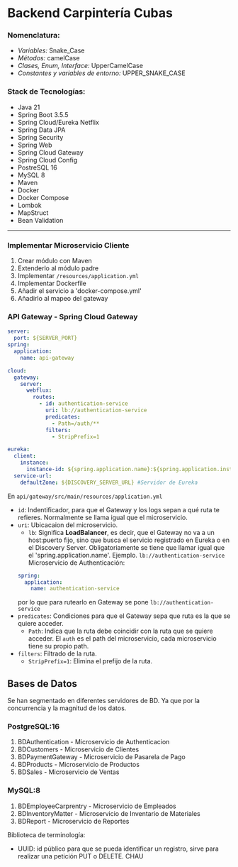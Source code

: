 # Backend Carpintería Cubas

### Nomenclatura:
- *Variables:* Snake_Case
- *Métodos:* camelCase
- *Clases, Enum, Interface:* UpperCamelCase
- *Constantes y variables de entorno:* UPPER_SNAKE_CASE

### Stack de Tecnologías:
- Java 21
- Spring Boot 3.5.5
- Spring Cloud/Eureka Netflix
- Spring Data JPA
- Spring Security
- Spring Web
- Spring Cloud Gateway
- Spring Cloud Config
- PostreSQL 16
- MySQL 8
- Maven
- Docker
- Docker Compose
- Lombok
- MapStruct
- Bean Validation

---
### Implementar Microservicio Cliente
1. Crear módulo con Maven
2. Extenderlo al módulo padre
3. Implementar `/resources/application.yml`
4. Implementar Dockerfile
5. Añadir el servicio a 'docker-compose.yml'
6. Añadirlo al mapeo del gateway
    
### API Gateway - Spring Cloud Gateway
```yaml
server:
  port: ${SERVER_PORT}
spring:
  application:
    name: api-gateway

cloud:
  gateway:
    server:
      webflux:
        routes:
          - id: authentication-service
            uri: lb://authentication-service
            predicates:
              - Path=/auth/**
            filters:
              - StripPrefix=1

eureka:
  client:
    instance:
      instance-id: ${spring.application.name}:${spring.application.instance-id}:${random.value}
  service-url:
    defaultZone: ${DISCOVERY_SERVER_URL} #Servidor de Eureka
```
En `api/gateway/src/main/resources/application.yml`
- `id`: Indentificador, para que el Gateway y los logs sepan a qué ruta te refieres. Normalmente se llama igual que el microservicio.
- `uri`: Ubicacaion del microservicio.
  - `lb`: Significa **LoadBalancer**, es decir, que el Gateway no va a un host:puerto fijo, sino que busca el servicio registrado en Eureka o en el Discovery Server. Obligatoriamente se tiene que llamar igual que el 'spring.application.name'. Ejemplo. `lb://authentication-service`
  Microservicio de Authenticación:
  ```yaml
  spring:
    application:
      name: authentication-service
  ```
  por lo que para rutearlo en Gateway se pone `lb://authentication-service`
- `predicates`: Condiciones para que el Gateway sepa que ruta es la que se quiere acceder.
  - `Path`: Indica que la ruta debe coincidir con la ruta que se quiere acceder. El `auth` es el path del microservicio, cada microservicio tiene su propio path.
- `filters`: Filtrado de la ruta.
  - `StripPrefix=1`: Elimina el prefijo de la ruta.

Bases de Datos
----
Se han segmentado en diferentes servidores de BD.
Ya que por la concurrencia y la magnitud de los datos.
### PostgreSQL:16
1. BDAuthentication - Microservicio de Authenticacion
2. BDCustomers - Microservicio de Clientes
3. BDPaymentGateway - Microservicio de Pasarela de Pago
4. BDProducts - Microservicio de Productos
5. BDSales - Microservicio de Ventas
### MySQL:8
1. BDEmployeeCarprentry - Microservicio de Empleados
2. BDInventoryMatter - Microservicio de Inventario de Materiales
3. BDReport - Microservicio de Reportes

Biblioteca de terminología:
- UUID: id público para que se pueda identificar un registro, sirve para realizar una petición PUT o DELETE. CHAU